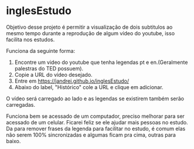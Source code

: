 # inglesEstudo
Objetivo desse projeto é permitir a visualização de dois subtitulos ao mesmo tempo durante a reprodução de algum vídeo do youtube, isso facilita nos estudos.

Funciona da seguinte forma:
1. Encontre um video do youtube que tenha legendas pt e en.(Geralmente palestras do TED possuem).
2. Copie a URL do vídeo desejado.
3. Entre em https://jandrei.github.io/inglesEstudo/
4. Abaixo do label, "Histórico" cole a URL e clique em adicionar.

O vídeo será carregado ao lado e as legendas se existirem também serão carregadas.

Funciona bem se acessado de um computador, preciso melhorar para ser acessado de um celular.
Ficarei feliz se ele ajudar mais pessoas no estudo.
Da para remover frases da legenda para facilitar no estudo, é comum elas não serem 100% sincronizadas e 
algumas ficam pra cima, outras para baixo.
